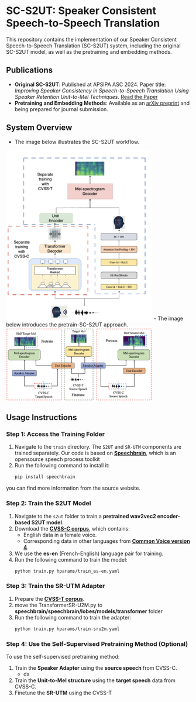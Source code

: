 
# SC-S2UT: Speaker Consistent Speech-to-Speech Translation

This repository contains the implementation of our Speaker Consistent Speech-to-Speech Translation (SC-S2UT) system, including the original SC-S2UT model, as well as the pretraining and embedding methods.

## Publications
- **Original SC-S2UT**: Published at APSIPA ASC 2024. Paper title: *Improving Speaker Consistency in Speech-to-Speech Translation Using Speaker Retention Unit-to-Mel Techniques*. [Read the Paper](http://www.apsipa2024.org/files/papers/97.pdf)
- **Pretraining and Embedding Methods**: Available as an [arXiv preprint](http://www.apsipa2024.org/files/papers/97.pdf) and being prepared for journal submission.

## System Overview
- The image below illustrates the SC-S2UT workflow.
<img src="figure/structure.png" alt="Speaker Retention Unit-to-Mel based Speaker Consistency S2UT System Workflow Overview" width="400">
- The image below introduces the pretrain-SC-S2UT approach.
<img src="figure/pretrain.png" alt="Illustration of the workflow for the Self-Supervised Pretrain and Finetune" width="400">

## Usage Instructions

### Step 1: Access the Training Folder
1. Navigate to the `train` directory. The `S2UT` and `SR-UTM` components are trained separately.
Our code is based on  **[Speechbrain](https://github.com/speechbrain/speechbrain)**, which is an opensource speech process toolkit
2. Run the following command to install it:
   ```bash
   pip install speechbrain
you can find more information from the source website.

### Step 2: Train the S2UT Model
1. Navigate to the `s2ut` folder to train a **pretrained wav2vec2 encoder-based S2UT model**.
2. Download the **[CVSS-C corpus](https://github.com/google-research-datasets/cvss)**, which contains:
   - English data in a female voice.
   - Corresponding data in other languages from **[Common Voice version 4](https://commonvoice.mozilla.org/en/datasets)**.
3. We use the **es-en** (French-English) language pair for training.
4. Run the following command to train the model:
   ```bash
   python train.py hparams/train_es-en.yaml

### Step 3: Train the SR-UTM Adapter
1. Prepare the **[CVSS-T corpus](https://github.com/google-research-datasets/cvss?tab=readme-ov-file)**.
2. move the TransformerSR-U2M.py to **speechbrain/speechbrain/lobes/models/transformer** folder
3. Run the following command to train the adapter:
   ```bash
   python train.py hparams/train-sru2m.yaml

### Step 4: Use the Self-Supervised Pretraining Method (Optional)
To use the self-supervised pretraining method:
1. Train the **Speaker Adapter** using the **source speech** from CVSS-C.
   - da
2. Train the **Unit-to-Mel structure** using the **target speech** data from CVSS-C.
3. Finetune the **SR-UTM** using the CVSS-T
